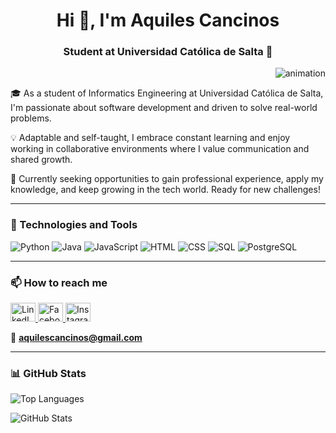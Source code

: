 <h1 align="center">Hi 👋, I'm Aquiles Cancinos</h1>
<h3 align="center">Student at Universidad Católica de Salta 🌟</h3>

<p align="right">
  <img src="https://github.com/Adam-pw/Adam-pw/blob/main/animation_500_kxa883sd.gif" alt="animation" />
</p>

🎓 As a student of Informatics Engineering at Universidad Católica de Salta, I'm passionate about software development and driven to solve real-world problems.

💡 Adaptable and self-taught, I embrace constant learning and enjoy working in collaborative environments where I value communication and shared growth.

🚀 Currently seeking opportunities to gain professional experience, apply my knowledge, and keep growing in the tech world. Ready for new challenges!

---

### 🚀 Technologies and Tools
<p>
  <img src="https://img.shields.io/badge/Python-3776AB?style=for-the-badge&logo=python&logoColor=white" alt="Python" />
  <img src="https://img.shields.io/badge/Java-007396?style=for-the-badge&logo=java&logoColor=white" alt="Java" />
  <img src="https://img.shields.io/badge/JavaScript-F7DF1E?style=for-the-badge&logo=javascript&logoColor=black" alt="JavaScript" />
  <img src="https://img.shields.io/badge/HTML5-E34F26?style=for-the-badge&logo=html5&logoColor=white" alt="HTML" />
  <img src="https://img.shields.io/badge/CSS3-1572B6?style=for-the-badge&logo=css3&logoColor=white" alt="CSS" />
  <img src="https://img.shields.io/badge/SQL-4479A1?style=for-the-badge&logo=postgresql&logoColor=white" alt="SQL" />
  <img src="https://img.shields.io/badge/PostgreSQL-336791?style=for-the-badge&logo=postgresql&logoColor=white" alt="PostgreSQL" />
</p>

---

### 📫 How to reach me
<p>
  <a href="https://www.linkedin.com/in/aquilescb123/" target="_blank">
    <img src="https://raw.githubusercontent.com/rahuldkjain/github-profile-readme-generator/master/src/images/icons/Social/linked-in-alt.svg" alt="LinkedIn" height="30" width="40" />
  </a>
  <a href="https://www.facebook.com/profile.php?id=100011506173742" target="_blank">
    <img src="https://raw.githubusercontent.com/rahuldkjain/github-profile-readme-generator/master/src/images/icons/Social/facebook.svg" alt="Facebook" height="30" width="40" />
  </a>
  <a href="https://www.instagram.com/aquiles_cb/" target="_blank">
    <img src="https://raw.githubusercontent.com/rahuldkjain/github-profile-readme-generator/master/src/images/icons/Social/instagram.svg" alt="Instagram" height="30" width="40" />
  </a>
</p>

📧 **aquilescancinos@gmail.com**

---

### 📊 GitHub Stats
<p>
  <img src="https://github-readme-stats.vercel.app/api/top-langs?username=aquilescb&show_icons=true&locale=en&bg_color=0d1117&text_color=ffffff&layout=compact" alt="Top Languages" />
</p>

<p>
  <img src="https://github-readme-stats.vercel.app/api?username=aquilescb&show_icons=true&locale=en&bg_color=0d1117&text_color=ffffff" alt="GitHub Stats" />
</p>
